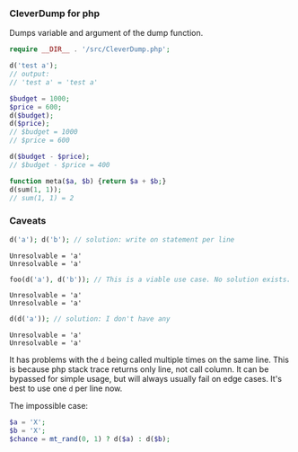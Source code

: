 ### CleverDump for php

Dumps variable and argument of the dump function.

```php
require __DIR__ . '/src/CleverDump.php';

d('test a');
// output:
// 'test a' = 'test a'

$budget = 1000;
$price = 600;
d($budget);
d($price);
// $budget = 1000
// $price = 600

d($budget - $price);
// $budget - $price = 400

function meta($a, $b) {return $a + $b;}
d(sum(1, 1));
// sum(1, 1) = 2
```


### Caveats

```php
d('a'); d('b'); // solution: write on statement per line
```
```
Unresolvable = 'a'
Unresolvable = 'a'
```

```php
foo(d('a'), d('b')); // This is a viable use case. No solution exists.
```
```
Unresolvable = 'a'
Unresolvable = 'a'
```

```php
d(d('a')); // solution: I don't have any
```
```
Unresolvable = 'a'
Unresolvable = 'a'
```

It has problems with the `d` being called multiple times on the same line. This is because php stack trace returns only line, not call column. It can be bypassed for simple usage, but will always usually fail on edge cases. It's best to use one `d` per line now.

The impossible case:
```php
$a = 'X';
$b = 'X';
$chance = mt_rand(0, 1) ? d($a) : d($b);
```

